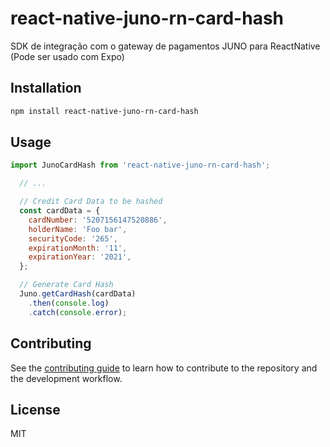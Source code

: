 # react-native-juno-rn-card-hash

SDK de integração com o gateway de pagamentos JUNO para ReactNative (Pode ser usado com Expo)

## Installation

```sh
npm install react-native-juno-rn-card-hash
```

## Usage

```js
import JunoCardHash from 'react-native-juno-rn-card-hash';

  // ...

  // Credit Card Data to be hashed
  const cardData = {
    cardNumber: '5207156147520886',
    holderName: 'Foo bar',
    securityCode: '265',
    expirationMonth: '11',
    expirationYear: '2021',
  };

  // Generate Card Hash
  Juno.getCardHash(cardData)
    .then(console.log)
    .catch(console.error);
```

## Contributing

See the [contributing guide](CONTRIBUTING.md) to learn how to contribute to the repository and the development workflow.

## License

MIT
